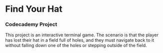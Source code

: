 # Find Your Hat
### Codecademy Project
This project is an interactive terminal game. The scenario is that the player has lost their hat in a field full of holes, and they must navigate back to it without falling down one of the holes or stepping outside of the field.
